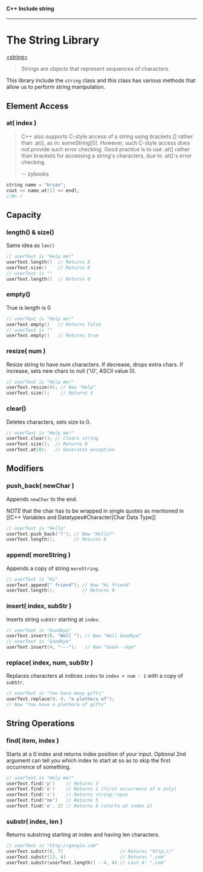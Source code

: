 #### C++ Include string

---

# The String Library

[\<string\>](http://cplusplus.com/reference/string/string/)

> Strings are objects that represent sequences of characters.

This library include the `string` class and this class has various methods that allow us to perform string manipulation.

## Element Access

### at( index )

> C++ also supports C-style access of a string using brackets [] rather than .at(), as in: someString[0]. However, such C-style access does not provide such error checking. Good practice is to use .at() rather than brackets for accessing a string's characters, due to .at()'s error checking.
>
> -- zybooks

```cpp
string name = "bryan";
cout << name.at(1) << endl;
//#> r
```

## Capacity

### length() & size()

Same idea as `len()`

```cpp
// userText is "Help me!"
userText.length()  // Returns 8 
userText.size()    // Returns 8 
// userText is ""
userText.length()  // Returns 0
```

### empty()

True is length is 0

```cpp
// userText is "Help me!"
userText.empty()   // Returns false
// userText is ""
userText.empty()   // Returns true
```

### resize( num )

Resize string to have num characters. 
If decrease, drops extra chars. 
If increase, sets new chars to null ('\0', ASCII value 0).

```cpp
// userText is "Help me!"
userText.resize(4); // Now "Help" 
userText.size();    // Returns 4
```

### clear()

Deletes characters, sets size to 0.

```cpp
// userText is "Help me!"
userText.clear(); // Clears string 
userText.size();  // Returns 0 
userText.at(0);   // Generates exception
```

## Modifiers

### push_back( newChar )

Appends `newChar` to the end.

*NOTE* that the char has to be wrapped in single quotes as mentioned in [[C++ Variables and Datatypes#Character|Char Data Type]]

```cpp
// userText is "Hello"
userText.push_back('?'); // Now "Hello?" 
userText.length();       // Returns 6
```

### append( moreString )

Appends a copy of string `moreString`.

```cpp
// userText is "Hi"
userText.append(" friend"); // Now "Hi friend" 
userText.length();          // Returns 9
```

### insert( index, subStr )

Inserts string `subStr` starting at `index`.

```cpp
// userText is "Goodbye"
userText.insert(0, "Well "); // Now "Well Goodbye" 
// userText is "Goodbye"
userText.insert(4, "---");   // Now "Good---bye"
```

### replace( index, num, subStr )

Replaces characters at indices `index` to `index + num - 1` with a copy of `subStr`.

```cpp
// userText is "You have many gifts"
userText.replace(9, 4, "a plethora of"); 
// Now "You have a plethora of gifts"
```

## String Operations

### find( item, index )

Starts at a 0 index and returns index position of your input. Optional 2nd argument can tell you which index to start at so as to skip the first occurrence of something.

```cpp
// userText is "Help me!"
userText.find('p')    // Returns 3 
userText.find('e')    // Returns 1 (first occurrence of e only) 
userText.find('z')    // Returns string::npos 
userText.find("me")   // Returns 5
userText.find('e', 2) // Returns 6 (starts at index 2)
```

### substr( index, len )

Returns substring starting at index and having len characters.

```cpp
// userText is "http://google.com"
userText.substr(0, 7)                     // Returns "http://"
userText.substr(13, 4)                    // Returns ".com"
userText.substr(userText.length() - 4, 4) // Last 4: ".com"
```
